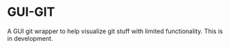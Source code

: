# GUI-GIT
A GUI git wrapper to help visualize git stuff with limited functionality. This is in development.
